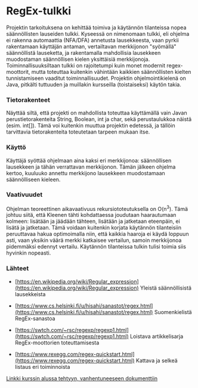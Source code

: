 # RegEx-tulkki

Projektin tarkoituksena on kehittää toimiva ja käytännön tilanteissa nopea säännöllisten lauseiden tulkki. Kyseessä on nimenomaan tulkki, eli ohjelma ei rakenna automaattia (NFA/DFA) annetusta lausekkeesta, vaan pyrkii rakentamaan käyttäjän antaman, vertailtavan merkkijonon "syömällä" säännöllistä lauseketta, ja rakentamalla mahdollisia lausekkeen muodostaman säännöllisen kielen yksittäisiä merkkijonoja. Toiminnallisuuksiltaan tulkki on rajoitetumpi kuin monet modernit regex-moottorit, mutta toteuttaa kuitenkin vähintään kaikkien säännöllisten kielten tunnistamiseen vaaditut toiminnallisuudet. Projektin ohjelmointikielenä on Java, pitkälti tuttuuden ja muillakin kursseilla (toistaiseksi) käytön takia.

### Tietorakenteet

Näyttää siltä, että projekti on mahdollista toteuttaa käyttämällä vain Javan perustietorakenteita String, Boolean, int ja char, sekä perustaulukkoa näistä (esim. int[]). Tämä voi kuitenkin muuttua projektin edetessä, ja tällöin tarvittavia tietorakenteita toteutetaan tarpeen mukaan itse.

### Käyttö

Käyttäjä syöttää ohjelmaan aina kaksi eri merkkijonoa: säännöllisen lausekkeen ja tähän verrattavan merkkijonon. Tämän jälkeen ohjelma kertoo, kuuluuko annettu merkkijono lausekkeen muodostamaan säännölliseen kieleen.

### Vaativuudet

Ohjelman teoreettinen aikavaativuus rekursiototeutuksella on O(n<sup>3</sup>). Tämä johtuu siitä, että Kleenen tähti kohdattaessa joudutaan haarautumaan kolmeen: lisätään ja jäädään tähteen, lisätään ja jatketaan eteenpäin, ei lisätä ja jatketaan. Tämä voidaan kuitenkin korjata käytännön tilanteisiin peruuttavaa hakua optimoimalla niin, että kaikkia haaroja ei käydä loppuun asti, vaan yksikin väärä merkki katkaisee vertailun, samoin merkkijonoa pidemmäksi edennyt vertailu. Käytännön tilanteissa tulkin tulisi toimia siis hyvinkin nopeasti.

### Lähteet

* [https://en.wikipedia.org/wiki/Regular_expression](https://en.wikipedia.org/wiki/Regular_expression) Yleistä säännöllisistä lausekkeista

* [https://www.cs.helsinki.fi/u/hisahi/sanastot/regex.html](https://www.cs.helsinki.fi/u/hisahi/sanastot/regex.html) Suomenkielistä RegEx-sanastoa

* [https://swtch.com/~rsc/regexp/regexp1.html](https://swtch.com/~rsc/regexp/regexp1.html) Loistava artikkelisarja RegEx-moottorien toteuttamisesta

* [https://www.rexegg.com/regex-quickstart.html](https://www.rexegg.com/regex-quickstart.html) Kattava ja selkeä listaus eri toiminnoista

[Linkki kurssin alussa tehtyyn, vanhentuneeseen dokumenttiin](/dokumentaatio/arkisto/maarittelydocOLD.md)
